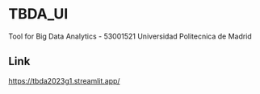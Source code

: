 # TBDA_UI

Tool for Big Data Analytics - 53001521
Universidad Politecnica de Madrid


## Link
https://tbda2023g1.streamlit.app/
